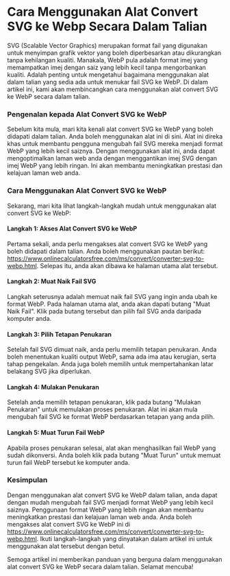 Cara Menggunakan Alat Convert SVG ke Webp Secara Dalam Talian
=============================================================

SVG (Scalable Vector Graphics) merupakan format fail yang digunakan untuk menyimpan grafik vektor yang boleh diperbesarkan atau dikurangkan tanpa kehilangan kualiti. Manakala, WebP pula adalah format imej yang memampatkan imej dengan saiz yang lebih kecil tanpa mengorbankan kualiti. Adalah penting untuk mengetahui bagaimana menggunakan alat dalam talian yang sedia ada untuk menukar fail SVG ke WebP. Di dalam artikel ini, kami akan membincangkan cara menggunakan alat convert SVG ke WebP secara dalam talian.

### Pengenalan kepada Alat Convert SVG ke WebP

Sebelum kita mula, mari kita kenali alat convert SVG ke WebP yang boleh didapati dalam talian. Anda boleh menggunakan alat ini di sini. Alat ini direka khas untuk membantu pengguna mengubah fail SVG mereka menjadi format WebP yang lebih kecil saiznya. Dengan menggunakan alat ini, anda dapat mengoptimalkan laman web anda dengan menggantikan imej SVG dengan imej WebP yang lebih ringan. Ini akan membantu meningkatkan prestasi dan kelajuan laman web anda.

### Cara Menggunakan Alat Convert SVG ke WebP

Sekarang, mari kita lihat langkah-langkah mudah untuk menggunakan alat convert SVG ke WebP:

#### Langkah 1: Akses Alat Convert SVG ke WebP

Pertama sekali, anda perlu mengakses alat convert SVG ke WebP yang boleh didapati dalam talian. Anda boleh menggunakan pautan berikut: <https://www.onlinecalculatorsfree.com/ms/convert/converter-svg-to-webp.html>. Selepas itu, anda akan dibawa ke halaman utama alat tersebut.

#### Langkah 2: Muat Naik Fail SVG

Langkah seterusnya adalah memuat naik fail SVG yang ingin anda ubah ke format WebP. Pada halaman utama alat, anda akan dapati butang "Muat Naik Fail". Klik pada butang tersebut dan pilih fail SVG anda daripada komputer anda.

#### Langkah 3: Pilih Tetapan Penukaran

Setelah fail SVG dimuat naik, anda perlu memilih tetapan penukaran. Anda boleh menentukan kualiti output WebP, sama ada ima atau kerugian, serta tahap pengekalan. Anda juga boleh memilih untuk mempertahankan latar belakang SVG jika diperlukan.

#### Langkah 4: Mulakan Penukaran

Setelah anda memilih tetapan penukaran, klik pada butang "Mulakan Penukaran" untuk memulakan proses penukaran. Alat ini akan mula mengubah fail SVG ke format WebP berdasarkan tetapan yang anda pilih.

#### Langkah 5: Muat Turun Fail WebP

Apabila proses penukaran selesai, alat akan menghasilkan fail WebP yang sudah dikonversi. Anda boleh klik pada butang "Muat Turun" untuk memuat turun fail WebP tersebut ke komputer anda.

### Kesimpulan

Dengan menggunakan alat convert SVG ke WebP dalam talian, anda dapat dengan mudah mengubah fail SVG menjadi format WebP yang lebih kecil saiznya. Penggunaan format WebP yang lebih ringan akan membantu meningkatkan prestasi dan kelajuan laman web anda. Anda boleh mengakses alat convert SVG ke WebP ini di <https://www.onlinecalculatorsfree.com/ms/convert/converter-svg-to-webp.html>. Ikuti langkah-langkah yang dinyatakan dalam artikel ini untuk menggunakan alat tersebut dengan betul.

Semoga artikel ini memberikan panduan yang berguna dalam menggunakan alat convert SVG ke WebP secara dalam talian. Selamat mencuba!